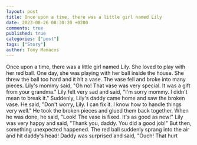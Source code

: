 ```yaml
---
layout: post
title: Once upon a time, there was a little girl named Lily
date: 2023-08-26 08:30:20 +0200
comments: true
published: true
categories: ["post"]
tags: ["Story"]
author: Tony Mamacos
---
```

Once upon a time, there was a little girl named Lily. She loved to play with her red ball. One day, she was playing with her ball inside the house. She threw the ball too hard and it hit a vase. The vase fell and broke into many pieces. Lily's mommy said, "Oh no! That vase was very special. It was a gift from your grandma." Lily felt very sad and said, "I'm sorry mommy. I didn't mean to break it."
Suddenly, Lily's daddy came home and saw the broken vase. He said, "Don't worry, Lily. I can fix it. I know how to handle things very well." He took the broken pieces and glued them back together. When he was done, he said, "Look! The vase is fixed. It's as good as new!" Lily was very happy and said, "Thank you, daddy. You did a good job!" 
But then, something unexpected happened. The red ball suddenly sprang into the air and hit daddy's head! Daddy was surprised and said, "Ouch! That hurt
